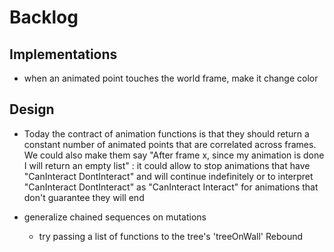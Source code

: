 
# Backlog

## Implementations

- when an animated point touches the world frame, make it change color

## Design

- Today the contract of animation functions is that they should return
a constant number of animated points that are correlated across frames.
We could also make them say "After frame x, since my animation is done
I will return an empty list" : it could allow to stop animations that have
"CanInteract DontInteract" and will continue indefinitely
or to interpret "CanInteract DontInteract" as "CanInteract Interact" for animations that don't guarantee they will end

- generalize chained sequences on mutations
  - try passing a list of functions to the tree's 'treeOnWall' Rebound
